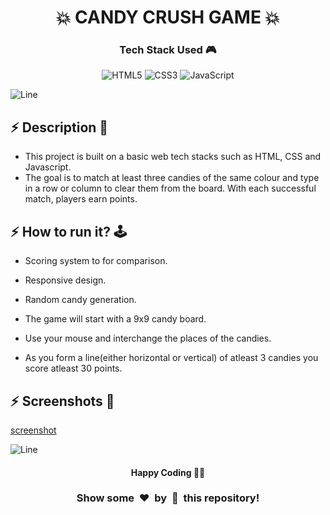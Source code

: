 <h1 align='center'><b>💥 CANDY CRUSH GAME 💥</b></h1>

<h3 align='center'>Tech Stack Used 🎮</h3>

<div align='center'>

  ![HTML5](https://img.shields.io/badge/html5-%23E34F26.svg?style=for-the-badge&logo=html5&logoColor=white)
  ![CSS3](https://img.shields.io/badge/css3-%231572B6.svg?style=for-the-badge&logo=css3&logoColor=white)
  ![JavaScript](https://img.shields.io/badge/javascript-%23323330.svg?style=for-the-badge&logo=javascript&logoColor=%23F7DF1E)
</div>


![Line](https://github.com/Avdhesh-Varshney/WebMasterLog/assets/114330097/4b78510f-a941-45f8-a9d5-80ed0705e847)

<!-- -------------------------------------------------------------------------------------------------------------- -->

## :zap: Description 📃

- This project is built on a basic web tech stacks such as HTML, CSS and Javascript.
- The goal is to match at least three candies of the same colour and type in a row or column to clear them from the board. With each successful match, players earn points.


## :zap: How to run it? 🕹️

- Scoring system to for comparison.
- Responsive design.
- Random candy generation.

- The game will start with a 9x9 candy board.
- Use your mouse and interchange the places of the candies.
- As you form a line(either horizontal or vertical) of atleast 3 candies you score atleast 30 points.


## :zap: Screenshots 📸

[screenshot](./screenshot.webp)

![Line](https://github.com/Avdhesh-Varshney/WebMasterLog/assets/114330097/4b78510f-a941-45f8-a9d5-80ed0705e847)

<!-- -------------------------------------------------------------------------------------------------------------- -->

<h4 align='center'>Happy Coding 🧑‍💻</h4>

<h3 align="center">Show some &nbsp;❤️&nbsp; by &nbsp;🌟&nbsp; this repository!</h3>

